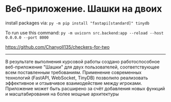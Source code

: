 # Веб-приложение. Шашки на двоих
install packages via:
`py -m pip install "fastapi[standard]" tinydb`

To run use this command:
`py -m uvicorn src.backend:app --reload --host 0.0.0.0 --port 8000`

https://github.com/Chanyoll135/checkers-for-two

---

В результате выполнения курсовой работы создано работоспособное веб-приложение "Шашки" для двух пользователей, соответствующее всем поставленным требованиям. Применение современных технологий (FastAPI, WebSocket, TinyDB) позволило реализовать эффективное и отзывчивое взаимодействие между игроками. Приложение может быть расширено за счёт добавления новых функций и масштабирования на более мощные архитектуры
